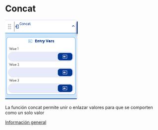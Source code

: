 # Concat

![](../../../../.gitbook/assets/image%20%28449%29.png)

La función concat permite unir o enlazar valores para que se comporten como un solo valor

[Información general](https://docs.apphive.io/reference/funciones/informacion-general-de-las-funciones)


